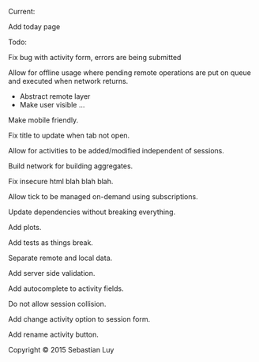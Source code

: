 Current:

Add today page

Todo:

Fix bug with activity form, errors are being submitted

Allow for offline usage where pending remote operations are put on queue and
executed when network returns.
- Abstract remote layer
- Make user visible
...

Make mobile friendly.

Fix title to update when tab not open.

Allow for activities to be added/modified independent of sessions.

Build network for building aggregates.

Fix insecure html blah blah blah.

Allow tick to be managed on-demand using subscriptions.

Update dependencies without breaking everything.

Add plots.

Add tests as things break.

Separate remote and local data.

Add server side validation.

Add autocomplete to activity fields.

Do not allow session collision.

Add change activity option to session form.

Add rename activity button.

Copyright © 2015 Sebastian Luy
